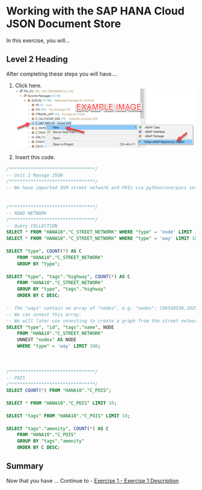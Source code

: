 # Working with the SAP HANA Cloud JSON Document Store

In this exercise, you will...

## Level 2 Heading

After completing these steps you will have....

1.	Click here.
<br>![](/exercises/ex0/images/00_00_0010.png)

2.	Insert this code.
``` SQL
/********************************/
-- Unit 2 Manage JSON
/********************************/
-- We have imported OSM street network and POIs via python/overpass into a collection


/********************************/
-- ROAD NETWORK
/********************************/
-- Query COLLECTION
SELECT * FROM "HANA10"."C_STREET_NETWORK" WHERE "type" = 'node' LIMIT 10;
SELECT * FROM "HANA10"."C_STREET_NETWORK" WHERE "type" = 'way' LIMIT 10;

SELECT "type", COUNT(*) AS C 
	FROM "HANA10"."C_STREET_NETWORK" 
	GROUP BY "type";

SELECT "type", "tags"."highway", COUNT(*) AS C 
	FROM "HANA10"."C_STREET_NETWORK" 
	GROUP BY "type", "tags"."highway" 
	ORDER BY C DESC;

-- The "ways" contain an array of "nodes", e.g. "nodes": [99549558,1029814722,8502705960,1700923338]
-- We can unnest this array.
-- We will later use unnesting to create a graph from the street network
SELECT "type", "id", "tags"."name", NODE 
	FROM "HANA10"."C_STREET_NETWORK"
	UNNEST "nodes" AS NODE
	WHERE "type" = 'way' LIMIT 100;



/********************************/
-- POIS
/********************************/
SELECT COUNT(*) FROM "HANA10"."C_POIS";

SELECT * FROM "HANA10"."C_POIS" LIMIT 10;

SELECT "tags" FROM "HANA10"."C_POIS" LIMIT 10;

SELECT "tags"."amenity", COUNT(*) AS C 
	FROM "HANA10"."C_POIS" 
	GROUP BY "tags"."amenity" 
	ORDER BY C DESC;
  ```

## Summary

Now that you have ... 
Continue to - [Exercise 1 - Exercise 1 Description](../ex1/README.md)
